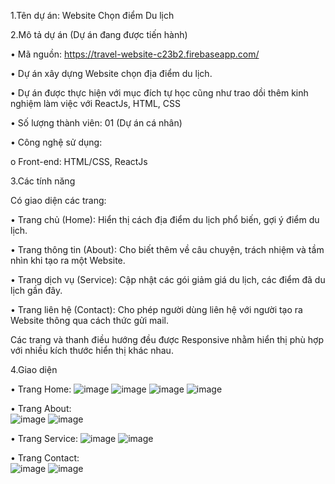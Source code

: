 1.Tên dự án: Website Chọn điểm Du lịch

2.Mô tả dự án (Dự án đang được tiến hành)

•	Mã nguồn: https://travel-website-c23b2.firebaseapp.com/

•	Dự án xây dựng Website chọn địa điểm du lịch.

•	Dự án được thực hiện với mục đích tự học cũng như trao dồi thêm kinh nghiệm làm việc với ReactJs, HTML, CSS

•	Số lượng thành viên: 01 (Dự án cá nhân)

•	Công nghệ sử dụng:

o	Front-end: HTML/CSS, ReactJs

3.Các tính năng

Có giao diện các trang:

•	Trang chủ (Home): Hiển thị cách địa điểm du lịch phổ biến, gợi ý điểm du lịch.

•	Trang thông tin (About): Cho biết thêm về câu chuyện, trách nhiệm và tầm nhìn khi tạo ra một Website.

•	Trang dịch vụ (Service): Cập  nhật các gói giảm giá du lịch, các điểm đã du lịch gần đây.

•	Trang liên hệ (Contact): Cho phép người dùng liên hệ với người tạo ra Website thông qua cách thức gửi mail.

Các trang và thanh điều hướng đều được Responsive nhằm hiển thị phù hợp với nhiều kích thước hiển thị khác nhau.

4.Giao diện

•	Trang Home:
![image](https://github.com/quocthai261/my-travel-website/assets/91470802/337385be-85a6-47a3-a541-ced307623894)
![image](https://github.com/quocthai261/my-travel-website/assets/91470802/fd531774-530a-4c87-b14f-b98900136865)
![image](https://github.com/quocthai261/my-travel-website/assets/91470802/444e0dc7-d33c-4bd2-bfb0-bd5458f12007)
![image](https://github.com/quocthai261/my-travel-website/assets/91470802/3a926b7e-1d23-4941-b1df-f7ad94a2d24a)

•	Trang About:  
![image](https://github.com/quocthai261/my-travel-website/assets/91470802/c269f2b9-a731-4a1a-b309-0cae613f600f)
![image](https://github.com/quocthai261/my-travel-website/assets/91470802/b100d96a-aadc-4b05-9eea-bacb287ac439)

•	Trang Service:
![image](https://github.com/quocthai261/my-travel-website/assets/91470802/05be02cb-0fc8-4018-87dd-a44f2da5b3ab)
![image](https://github.com/quocthai261/my-travel-website/assets/91470802/e6ecd995-1957-434f-9afc-2d313fcccd8c)

•	Trang Contact:  
![image](https://github.com/quocthai261/my-travel-website/assets/91470802/91b91211-5761-46cf-a670-f9c976a32288)
![image](https://github.com/quocthai261/my-travel-website/assets/91470802/5c900abf-02e7-491a-b47d-e6a2f7842345)
